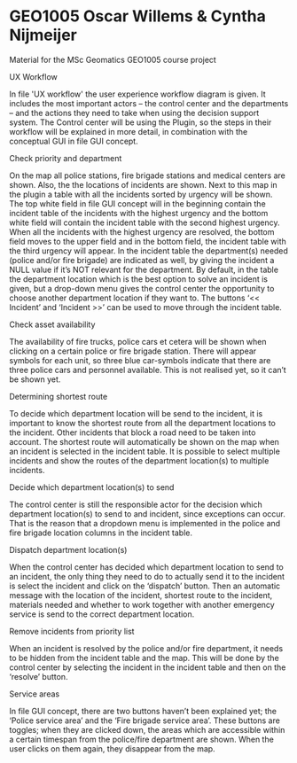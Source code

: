 # GEO1005 Oscar Willems & Cyntha Nijmeijer
Material for the MSc Geomatics GEO1005 course project

UX Workflow

In file 'UX workflow' the user experience workflow diagram is given. It includes the most important actors – the control center and the departments – and the actions they need to take when using the decision support system. The Control center will be using the Plugin, so the steps in their workflow will be explained in more detail, in combination with the conceptual GUI in file GUI concept.


Check priority and department 

On the map all police stations, fire brigade stations and medical centers are shown. Also, the  the locations of incidents are shown. Next to this map in the plugin a table with all the incidents sorted by urgency will be shown. The top white field in file GUI concept will in the beginning contain the incident table of the incidents with the highest urgency and the bottom white field will contain the incident table with the second highest urgency. When all the incidents with the highest urgency are resolved, the bottom field moves to the upper field and in the bottom field, the incident table with the third urgency will appear. 
In the incident table the department(s) needed (police and/or fire brigade) are indicated as well, by giving the incident a NULL value if it’s NOT relevant for the department. By default, in the table the department location which is the best option to solve an incident is given, but a drop-down menu gives the control center the opportunity to choose another department location if they want to. The buttons ‘<< Incident’ and ‘Incident >>’ can be used to move through the incident table.


Check asset availability

The availability of fire trucks, police cars et cetera will be shown when clicking on a certain police or fire brigade station. There will appear symbols for each unit, so three blue car-symbols indicate that there are three police cars and personnel available. This is not realised yet, so it can’t be shown yet.


Determining shortest route

To decide which department location will be send to the incident, it is important to know the shortest route from all the department locations to the incident. Other incidents that block a road need to be taken into account. The shortest route will automatically be shown on the map when an incident is selected in the incident table. It is possible to select multiple incidents and show the routes of the department location(s) to multiple incidents.


Decide which department location(s) to send

The control center is still the responsible actor for the decision which department location(s) to send to and incident, since exceptions can occur. That is the reason that a dropdown menu is implemented in the police and fire brigade location columns in the incident table.


Dispatch department location(s)

When the control center has decided which department location to send to an incident, the only thing they need to do to actually send it to the incident is select the incident and click on the ‘dispatch’ button. Then an automatic message with the location of the incident, shortest route to the incident, materials needed and whether to work together with another emergency service is send to the correct department location.


Remove incidents from priority list

When an incident is resolved by the police and/or fire department,  it needs to be hidden from the incident table and the map. This will be done by the control center by selecting the incident in the incident table and then on the ‘resolve’ button. 


Service areas

In file GUI concept, there are two buttons haven’t been explained yet; the ‘Police service area’ and the ‘Fire brigade service area’. These buttons are toggles; when they are clicked down, the areas which are accessible within a certain timespan from the police/fire department are shown. When the user clicks on them again, they disappear from the map. 


